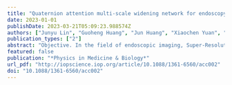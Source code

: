 ```yaml
---
title: "Quaternion attention multi-scale widening network for endoscopy image super-resolution"
date: 2023-01-01
publishDate: 2023-03-21T05:09:23.988574Z
authors: ["Junyu Lin", "Guoheng Huang", "Jun Huang", "Xiaochen Yuan", "Yiwen Zeng", "Cheng Shi"]
publication_types: ["2"]
abstract: "Objective. In the field of endoscopic imaging, Super-Resolution (SR) plays an important role in Manufactured Diagnosis, physicians and machine Automatic Diagnosis. Although many recent studies have been performed, by using deep convolutional neural networks on endoscopic Super-Resolution, most of the methods have large parameters, which limits their practical application. In addition, almost all of these methods treat each channel equally based on the real-valued domain, without considering the difference among the different channels. Our objective is to design a super-resolution model named Quaternion Attention Multi-scale Widening Network (QAMWN) for endoscopy images to address the above problem. Approach. QAMWN contains a stacked Quaternion Attention Multi-Scale Widening Block (QAMWB), that composed of Multi-Scale Feature Widening Aggregation Module (MFWAM) and Quaternion Residual Channel Attention (QRCA). The MFWAM adopts multi-scale architecture with step-wise widening on feature channels for better feature extraction; and in QRCA, quaternion is introduced to construct Residual Channel Attention Mechanism, which obtains adaptively scales features by considering compact cross channel interactions in the hyper-complex domain. Main results. To verify the efficacy of our method, it is performed on two public endoscopic datasets, CVC ClinicDB and Kvasir dataset. The experimental results show that our proposed method can achieve a better trade-off in model size and performance. More importantly, the proposed QAMWN outperforms previous state-of-the-art methods in both metrics and visualization. Significance. We propose a lightweight super-resolution network for endoscopy and achieves better performance with fewer parameters, which helps in clinical diagnosis of endoscopy."
featured: false
publication: "*Physics in Medicine & Biology*"
url_pdf: "http://iopscience.iop.org/article/10.1088/1361-6560/acc002"
doi: "10.1088/1361-6560/acc002"
---
```


